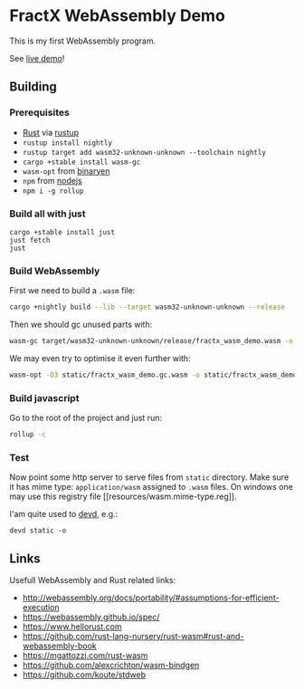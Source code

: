 FractX WebAssembly Demo
=======================

This is my first WebAssembly program.

See [live demo](http://yeondir.com/fractx-demo/)!

Building
--------

### Prerequisites

- [Rust](https://www.rust-lang.org/pl-PL/) via [rustup](https://www.rustup.rs)
- `rustup install nightly`
- `rustup target add wasm32-unknown-unknown --toolchain nightly`
- `cargo +stable install wasm-gc`
- `wasm-opt` from [binaryen](https://github.com/WebAssembly/binaryen#building)
- `npm` from [nodejs](https://nodejs.org/)
- `npm i -g rollup`


### Build all with just

```
cargo +stable install just
just fetch
just
```

### Build WebAssembly

First we need to build a `.wasm` file:

```sh
cargo +nightly build --lib --target wasm32-unknown-unknown --release
```

Then we should gc unused parts with:

```sh
wasm-gc target/wasm32-unknown-unknown/release/fractx_wasm_demo.wasm -o static/fractx_wasm_demo.gc.wasm
```

We may even try to optimise it even further with:

```sh
wasm-opt -O3 static/fractx_wasm_demo.gc.wasm -o static/fractx_wasm_demo.gc.opt.wasm
```

### Build javascript

Go to the root of the project and just run:

```sh
rollup -c
```

### Test

Now point some http server to serve files from `static` directory.
Make sure it has mime type: `application/wasm` assigned to `.wasm` files.
On windows one may use this registry file [[resources/wasm.mime-type.reg]].

I'am quite used to [devd](https://github.com/cortesi/devd/releases), e.g.:

```
devd static -o
```


Links
-----

Usefull WebAssembly and Rust related links:

- http://webassembly.org/docs/portability/#assumptions-for-efficient-execution
- https://webassembly.github.io/spec/
- https://www.hellorust.com
- https://github.com/rust-lang-nursery/rust-wasm#rust-and-webassembly-book
- https://mgattozzi.com/rust-wasm
- https://github.com/alexcrichton/wasm-bindgen
- https://github.com/koute/stdweb
